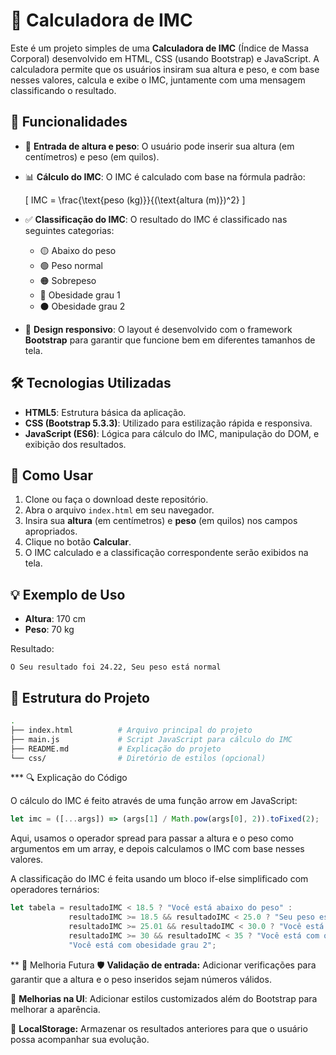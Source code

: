 # 🧮 Calculadora de IMC

Este é um projeto simples de uma **Calculadora de IMC** (Índice de Massa Corporal) desenvolvido em HTML, CSS (usando Bootstrap) e JavaScript. A calculadora permite que os usuários insiram sua altura e peso, e com base nesses valores, calcula e exibe o IMC, juntamente com uma mensagem classificando o resultado.

## 🚀 Funcionalidades

- 🏃 **Entrada de altura e peso**: O usuário pode inserir sua altura (em centímetros) e peso (em quilos).
- 📊 **Cálculo do IMC**: O IMC é calculado com base na fórmula padrão:
  
  \[
  IMC = \frac{\text{peso (kg)}}{(\text{altura (m)})^2}
  \]

- ✅ **Classificação do IMC**: O resultado do IMC é classificado nas seguintes categorias:
  - 🟡 Abaixo do peso
  - 🟢 Peso normal
  - 🟠 Sobrepeso
  - 🔴 Obesidade grau 1
  - ⚫ Obesidade grau 2

- 📱 **Design responsivo**: O layout é desenvolvido com o framework **Bootstrap** para garantir que funcione bem em diferentes tamanhos de tela.

## 🛠️ Tecnologias Utilizadas

- **HTML5**: Estrutura básica da aplicação.
- **CSS (Bootstrap 5.3.3)**: Utilizado para estilização rápida e responsiva.
- **JavaScript (ES6)**: Lógica para cálculo do IMC, manipulação do DOM, e exibição dos resultados.

## 📝 Como Usar

1. Clone ou faça o download deste repositório.
2. Abra o arquivo `index.html` em seu navegador.
3. Insira sua **altura** (em centímetros) e **peso** (em quilos) nos campos apropriados.
4. Clique no botão **Calcular**.
5. O IMC calculado e a classificação correspondente serão exibidos na tela.

## 💡 Exemplo de Uso

- **Altura**: 170 cm
- **Peso**: 70 kg

Resultado:

 `O Seu resultado foi 24.22, Seu peso está normal`

 
## 📂 Estrutura do Projeto

```bash
.
├── index.html          # Arquivo principal do projeto
├── main.js             # Script JavaScript para cálculo do IMC
├── README.md           # Explicação do projeto
└── css/                # Diretório de estilos (opcional)

```
*** 🔍 Explicação do Código

O cálculo do IMC é feito através de uma função arrow em JavaScript:

```javaScript
let imc = ([...args]) => (args[1] / Math.pow(args[0], 2)).toFixed(2);
```

Aqui, usamos o operador spread para passar a altura e o peso como argumentos em um array, e depois calculamos o IMC com base nesses valores.

A classificação do IMC é feita usando um bloco if-else simplificado com operadores ternários:

```javaScript
let tabela = resultadoIMC < 18.5 ? "Você está abaixo do peso" :
             resultadoIMC >= 18.5 && resultadoIMC < 25.0 ? "Seu peso está normal" :
             resultadoIMC >= 25.01 && resultadoIMC < 30.0 ? "Você está com sobrepeso" :
             resultadoIMC >= 30 && resultadoIMC < 35 ? "Você está com obesidade grau 1" :
             "Você está com obesidade grau 2";

```

** 🔧 Melhoria Futura
🛡️ **Validação de entrada:** Adicionar verificações para garantir que a altura e o peso inseridos sejam números válidos.

🎨 **Melhorias na UI**: Adicionar estilos customizados além do Bootstrap para melhorar a aparência.

💾 **LocalStorage:** Armazenar os resultados anteriores para que o usuário possa acompanhar sua evolução.
